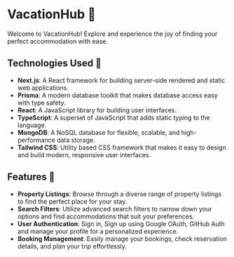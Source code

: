 # VacationHub 🏡

Welcome to VacationHub! Explore and experience the joy of finding your perfect accommodation with ease. 

## Technologies Used 🚀

- **Next.js**: A React framework for building server-side rendered and static web applications.
- **Prisma**: A modern database toolkit that makes database access easy with type safety.
- **React**: A JavaScript library for building user interfaces.
- **TypeScript**: A superset of JavaScript that adds static typing to the language.
- **MongoDB**: A NoSQL database for flexible, scalable, and high-performance data storage.
- **Tailwind CSS**: Utility based CSS framework that makes it easy to design and build modern, responsive user interfaces.

## Features 🌟

- **Property Listings**: Browse through a diverse range of property listings to find the perfect place for your stay.
- **Search Filters**: Utilize advanced search filters to narrow down your options and find accommodations that suit your preferences.
- **User Authentication**: Sign in, Sign up using Google OAuth, GitHub Auth and manage your profile for a personalized experience.
- **Booking Management**: Easily manage your bookings, check reservation details, and plan your trip effortlessly.
